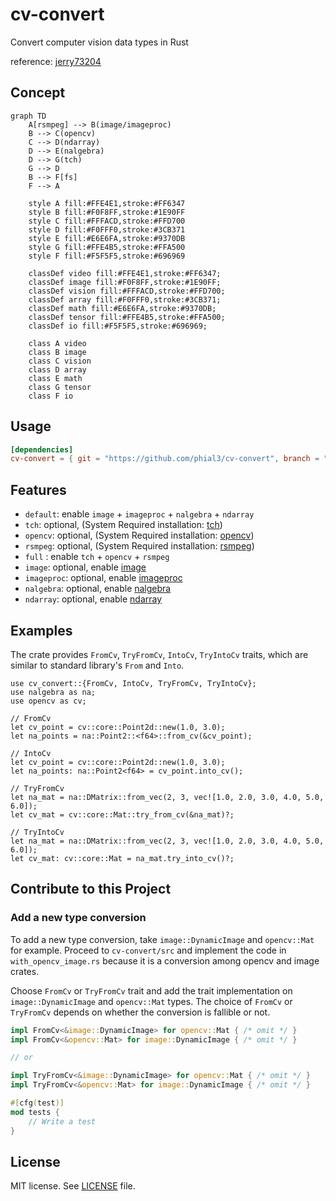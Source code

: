 # cv-convert
Convert computer vision data types in Rust

reference: [jerry73204](https://github.com/jerry73204/rust-cv-convert)

## Concept

```mermaid
graph TD
    A[rsmpeg] --> B(image/imageproc)
    B --> C(opencv)
    C --> D(ndarray)
    D --> E(nalgebra)
    D --> G(tch)
    G --> D
    B --> F[fs]
    F --> A

    style A fill:#FFE4E1,stroke:#FF6347
    style B fill:#F0F8FF,stroke:#1E90FF
    style C fill:#FFFACD,stroke:#FFD700
    style D fill:#F0FFF0,stroke:#3CB371
    style E fill:#E6E6FA,stroke:#9370DB
    style G fill:#FFE4B5,stroke:#FFA500
    style F fill:#F5F5F5,stroke:#696969

    classDef video fill:#FFE4E1,stroke:#FF6347;
    classDef image fill:#F0F8FF,stroke:#1E90FF;
    classDef vision fill:#FFFACD,stroke:#FFD700;
    classDef array fill:#F0FFF0,stroke:#3CB371;
    classDef math fill:#E6E6FA,stroke:#9370DB;
    classDef tensor fill:#FFE4B5,stroke:#FFA500;
    classDef io fill:#F5F5F5,stroke:#696969;

    class A video
    class B image
    class C vision
    class D array
    class E math
    class G tensor
    class F io
```

## Usage

```toml
[dependencies]
cv-convert = { git = "https://github.com/phial3/cv-convert", branch = "main" }
```

## Features
- `default`: enable `image` + `imageproc` + `nalgebra` + `ndarray`
- `tch`: optional,  (System Required installation: [tch](https://crates.io/crates/tch))
- `opencv`: optional, (System Required installation: [opencv](https://crates.io/crates/opencv))
- `rsmpeg`: optional, (System Required installation: [rsmpeg](https://crates.io/crates/rsmpeg))
- `full` : enable `tch` + `opencv` + `rsmpeg`
- `image`: optional, enable [image](https://crates.io/crates/image)
- `imageproc`: optional, enable [imageproc](https://crates.io/crates/imageproc)
- `nalgebra`: optional, enable [nalgebra](https://crates.io/crates/nalgebra)
- `ndarray`: optional, enable [ndarray](https://crates.io/crates/ndarray)

## Examples

The crate provides `FromCv`, `TryFromCv`, `IntoCv`, `TryIntoCv` traits, which are similar to standard library's `From` and `Into`.

```rust,ignore,no_run
use cv_convert::{FromCv, IntoCv, TryFromCv, TryIntoCv};
use nalgebra as na;
use opencv as cv;

// FromCv
let cv_point = cv::core::Point2d::new(1.0, 3.0);
let na_points = na::Point2::<f64>::from_cv(&cv_point);

// IntoCv
let cv_point = cv::core::Point2d::new(1.0, 3.0);
let na_points: na::Point2<f64> = cv_point.into_cv();

// TryFromCv
let na_mat = na::DMatrix::from_vec(2, 3, vec![1.0, 2.0, 3.0, 4.0, 5.0, 6.0]);
let cv_mat = cv::core::Mat::try_from_cv(&na_mat)?;

// TryIntoCv
let na_mat = na::DMatrix::from_vec(2, 3, vec![1.0, 2.0, 3.0, 4.0, 5.0, 6.0]);
let cv_mat: cv::core::Mat = na_mat.try_into_cv()?;
```

## Contribute to this Project

### Add a new type conversion

To add a new type conversion, take `image::DynamicImage` and
`opencv::Mat` for example. Proceed to `cv-convert/src` and implement
the code in `with_opencv_image.rs` because it is a conversion among
opencv and image crates.


Choose `FromCv` or `TryFromCv` trait and add the trait implementation
on `image::DynamicImage` and `opencv::Mat` types. The choice of
`FromCv` or `TryFromCv` depends on whether the conversion is fallible
or not.

```rust
impl FromCv<&image::DynamicImage> for opencv::Mat { /* omit */ }
impl FromCv<&opencv::Mat> for image::DynamicImage { /* omit */ }

// or

impl TryFromCv<&image::DynamicImage> for opencv::Mat { /* omit */ }
impl TryFromCv<&opencv::Mat> for image::DynamicImage { /* omit */ }

#[cfg(test)]
mod tests {
    // Write a test
}
```

## License

MIT license. See [LICENSE](LICENSE.txt) file.
